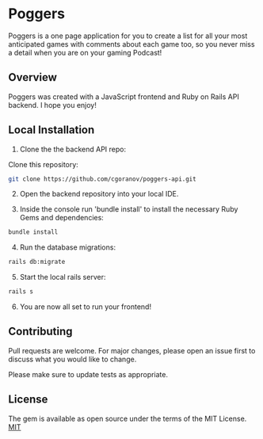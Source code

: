# Poggers

Poggers is a one page application for you to create a list for all your most anticipated games with comments about each game too, so you never miss a detail when you are on your gaming Podcast!

## Overview

Poggers was created with a JavaScript frontend and Ruby on Rails API backend. I hope you enjoy!

## Local Installation

1. Clone the the backend API repo:

Clone this repository: 

```bash
git clone https://github.com/cgoranov/poggers-api.git
```

2. Open the backend repository into your local IDE.

3. Inside the console run 'bundle install' to install the necessary Ruby Gems and dependencies:

```bash
bundle install
```

4. Run the database migrations:

```bash
rails db:migrate
```

5. Start the local rails server:

```bash
rails s
```

6. You are now all set to run your frontend! 

## Contributing

Pull requests are welcome. For major changes, please open an issue first to discuss what you would like to change.

Please make sure to update tests as appropriate.

## License

The gem is available as open source under the terms of the MIT License. [MIT](https://choosealicense.com/licenses/mit/)
